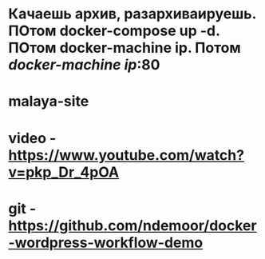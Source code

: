 # Качаешь архив, разархиваируешь. ПОтом docker-compose up -d. ПОтом docker-machine ip. Потом *docker-machine ip*:80  
# malaya-site
# video - https://www.youtube.com/watch?v=pkp_Dr_4pOA
# git  - https://github.com/ndemoor/docker-wordpress-workflow-demo
